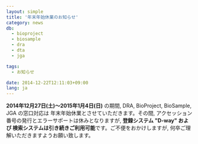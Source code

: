 ```yaml
---
layout: simple
title: '年末年始休業のお知らせ'
category: news
db:
  - bioproject
  - biosample
  - dra
  - dta
  - jga

tags:
  - お知らせ

date: 2014-12-22T12:11:03+09:00
lang: ja
---
```


<strong>2014年12月27日(土)～2015年1月4日(日)</strong> の期間, DRA, BioProject, BioSample, JGA の窓口対応は 年末年始休業とさせていただきます。その間, アクセッション番号の発行とエラーサポートは休みとなりますが, <strong> 登録システム "D-way" および 検索システムは引き続きご利用可能</strong>です。ご不便をおかけしますが, 何卒ご理解いただきますようお願い致します。
